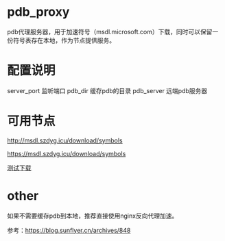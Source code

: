 # pdb_proxy

pdb代理服务器，用于加速符号（msdl.microsoft.com）下载，同时可以保留一份符号表存在本地，作为节点提供服务。

# 配置说明
server_port  监听端口
pdb_dir      缓存pdb的目录
pdb_server   远端pdb服务器

# 可用节点

http://msdl.szdyg.icu/download/symbols

https://msdl.szdyg.icu/download/symbols

[测试下载](http://msdl.szdyg.icu/download/symbols/wrpcrt4.pdb/0DBDD41E0805EAAB4F3FE2365B9EC7A91/wrpcrt4.pdb)

# other

如果不需要缓存pdb到本地，推荐直接使用nginx反向代理加速。

参考：https://blog.sunflyer.cn/archives/848


